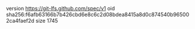 version https://git-lfs.github.com/spec/v1
oid sha256:f6afb63166b7b426cbd6e8c6c2d08bdea8415a8d0c874540b965002ca4faef2d
size 1745
